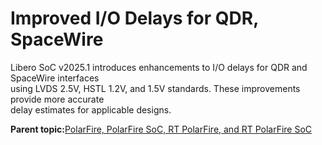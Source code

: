 # Improved I/O Delays for QDR, SpaceWire

Libero SoC v2025.1 introduces enhancements to I/O delays for QDR and SpaceWire interfaces<br /> using LVDS 2.5V, HSTL 1.2V, and 1.5V standards. These improvements provide more accurate<br /> delay estimates for applicable designs.

**Parent topic:**[PolarFire, PolarFire SoC, RT PolarFire, and RT PolarFire SoC](GUID-C2FC30EF-8572-4D99-89A2-E30EB18E171D.md)

